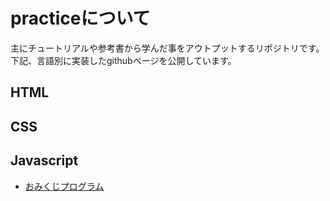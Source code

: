 # practiceについて

主にチュートリアルや参考書から学んだ事をアウトプットするリポジトリです。  
下記、言語別に実装したgithubページを公開しています。


## HTML

## CSS

## Javascript
- [おみくじプログラム](https://takashitanaka.github.io/practice/js-practice/omikuji/omikuji.html)
